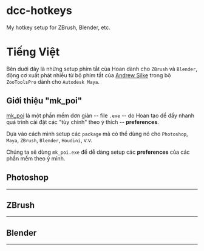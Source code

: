 # dcc-hotkeys
My hotkey setup for ZBrush, Blender, etc.

# Tiếng Việt
Bên duới đây là những setup phím tắt của Hoan dành cho `ZBrush` và `Blender`, động cơ xuất phát nhiều từ bộ phím tắt của [Andrew Silke](http://create3dcharacters.com/) trong bộ `ZooToolsPro` dành cho `Autodesk Maya`.

## Giới thiệu "mk_poi"

[mk_poi](https://github.com/mushogenshin/mk_poi) là một phần mềm đơn giản -- file `.exe` -- do Hoan tạo để đẩy nhanh quá trình cài đặt các "tùy chỉnh" theo ý thích -- **preferences**.  

Dựa vào cách mình setup các `package` mà có thể dùng nó cho `Photoshop`, `Maya`, `ZBrush`, `Blender`, `Houdini`, v.v.

Chúng ta sẽ dùng `mk_poi.exe` để dễ dàng setup các **preferences** của các phần mềm theo ý mình.

## Photoshop

***

## ZBrush

***

## Blender

***